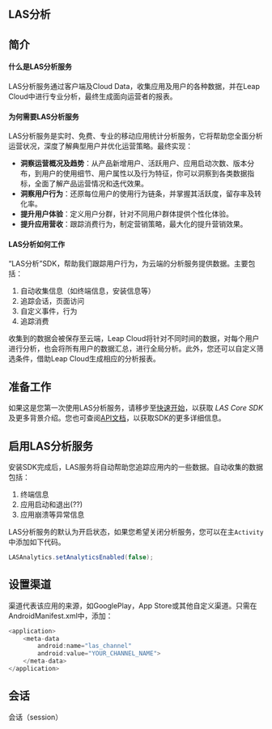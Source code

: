 ## LAS分析

## 简介

####	**什么是LAS分析服务**
LAS分析服务通过客户端及Cloud Data，收集应用及用户的各种数据，并在Leap Cloud中进行专业分析，最终生成面向运营者的报表。

####	**为何需要LAS分析服务**
LAS分析服务是实时、免费、专业的移动应用统计分析服务，它将帮助您全面分析运营状况，深度了解典型用户并优化运营策略。最终实现：

*	**洞察运营概况及趋势**：从产品新增用户、活跃用户、应用启动次数、版本分布，到用户的使用细节、用户属性以及行为特征，你可以洞察到各类数据指标，全面了解产品运营情况和迭代效果。
*	**洞察用户行为**：还原每位用户的使用行为链条，并掌握其活跃度，留存率及转化率。
*	**提升用户体验**：定义用户分群，针对不同用户群体提供个性化体验。
*	**提升应用营收**：跟踪消费行为，制定营销策略，最大化的提升营销效果。


####	**LAS分析如何工作**
“LAS分析”SDK，帮助我们跟踪用户行为，为云端的分析服务提供数据。主要包括：

1.  自动收集信息（如终端信息，安装信息等）
2.  追踪会话，页面访问
2.  自定义事件，行为
3.  追踪消费

收集到的数据会被保存至云端，Leap Cloud将针对不同时间的数据，对每个用户进行分析，也会将所有用户的数据汇总，进行全局分析。此外，您还可以自定义筛选条件，借助Leap Cloud生成相应的分析报表。

## 准备工作
如果这是您第一次使用LAS分析服务，请移步至[快速开始](../gettingstarted/ExistingProject.md)，以获取 *LAS Core SDK* 及更多背景介绍。您也可查阅[API文档](...)，以获取SDK的更多详细信息。

## 启用LAS分析服务
安装SDK完成后，LAS服务将自动帮助您追踪应用内的一些数据。自动收集的数据包括：

1.	终端信息
2.	应用启动和退出(??)
3.	应用崩溃等异常信息

LAS分析服务的默认为开启状态，如果您希望关闭分析服务，您可以在主`Activity`中添加如下代码。

```Java
LASAnalytics.setAnalyticsEnabled(false);
```

## 设置渠道
渠道代表该应用的来源，如GooglePlay，App Store或其他自定义渠道。只需在AndroidManifest.xml中，添加：

```java
<application>
	<meta-data
		android:name="las_channel"
		android:value="YOUR_CHANNEL_NAME">
	</meta-data>
</application>
```

##	会话
会话（session）

	